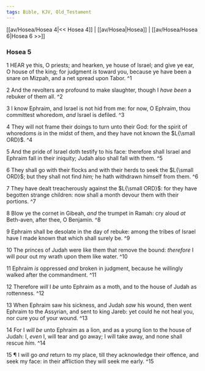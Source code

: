 ```yaml
---
tags: Bible, KJV, Old_Testament
---
```


[[av/Hosea/Hosea 4|<< Hosea 4]] | [[av/Hosea|Hosea]] | [[av/Hosea/Hosea 6|Hosea 6 >>]]

### Hosea 5

1 HEAR ye this, O priests; and hearken, ye house of Israel; and give ye ear, O house of the king; for judgment _is_ toward you, because ye have been a snare on Mizpah, and a net spread upon Tabor. ^1

2 And the revolters are profound to make slaughter, though I _have_ _been_ a rebuker of them all. ^2

3 I know Ephraim, and Israel is not hid from me: for now, O Ephraim, thou committest whoredom, _and_ Israel is defiled. ^3

4 They will not frame their doings to turn unto their God: for the spirit of whoredoms _is_ in the midst of them, and they have not known the $L{\small ORD}$. ^4

5 And the pride of Israel doth testify to his face: therefore shall Israel and Ephraim fall in their iniquity; Judah also shall fall with them. ^5

6 They shall go with their flocks and with their herds to seek the $L{\small ORD}$; but they shall not find _him;_ he hath withdrawn himself from them. ^6

7 They have dealt treacherously against the $L{\small ORD}$: for they have begotten strange children: now shall a month devour them with their portions. ^7

8 Blow ye the cornet in Gibeah, _and_ the trumpet in Ramah: cry aloud _at_ Beth-aven, after thee, O Benjamin. ^8

9 Ephraim shall be desolate in the day of rebuke: among the tribes of Israel have I made known that which shall surely be. ^9

10 The princes of Judah were like them that remove the bound: _therefore_ I will pour out my wrath upon them like water. ^10

11 Ephraim _is_ oppressed _and_ broken in judgment, because he willingly walked after the commandment. ^11

12 Therefore _will_ I _be_ unto Ephraim as a moth, and to the house of Judah as rottenness. ^12

13 When Ephraim saw his sickness, and Judah _saw_ his wound, then went Ephraim to the Assyrian, and sent to king Jareb: yet could he not heal you, nor cure you of your wound. ^13

14 For I _will_ _be_ unto Ephraim as a lion, and as a young lion to the house of Judah: I, _even_ I, will tear and go away; I will take away, and none shall rescue _him_. ^14

15 ¶ I will go _and_ return to my place, till they acknowledge their offence, and seek my face: in their affliction they will seek me early. ^15
